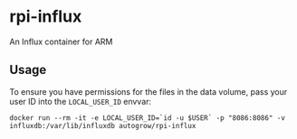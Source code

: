 # rpi-influx

An Influx container for ARM

## Usage

To ensure you have permissions for the files in the data volume, pass your user ID into the `LOCAL_USER_ID` envvar:

    docker run --rm -it -e LOCAL_USER_ID=`id -u $USER` -p "8086:8086" -v influxdb:/var/lib/influxdb autogrow/rpi-influx
